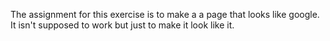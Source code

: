 The assignment for this exercise is to make a a page that looks like google.
It isn't supposed to work but just to make it look like it.